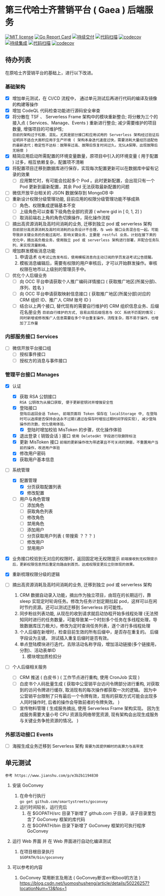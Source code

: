 # 第三代哈士齐营销平台 ( Gaea ) 后端服务
[![MIT license](https://img.shields.io/badge/license-MIT-brightgreen.svg)](https://opensource.org/licenses/MIT) [![Go Report Card](https://goreportcard.com/badge/github.com/offcn-jl/gaea-back-end)](https://goreportcard.com/report/github.com/offcn-jl/gaea-back-end) [![持续交付](https://github.com/offcn-jl/gaea-back-end/workflows/CD/badge.svg)](https://github.com/offcn-jl/gaea-back-end/actions?query=workflow%3ACD) [![代码扫描](https://github.com/offcn-jl/gaea-back-end/workflows/CD%20CodeQL/badge.svg)](https://github.com/offcn-jl/gaea-back-end/actions?query=workflow%3ACD%20CodeQL) [![codecov](https://codecov.io/gh/offcn-jl/gaea-back-end/branch/main/graph/badge.svg)](https://codecov.io/gh/offcn-jl/gaea-back-end) [![持续集成](https://github.com/offcn-jl/gaea-back-end/workflows/CI/badge.svg)](https://github.com/offcn-jl/gaea-back-end/actions?query=workflow%3ACI) [![代码扫描](https://github.com/offcn-jl/gaea-back-end/workflows/CI%20CodeQL/badge.svg)](https://github.com/offcn-jl/gaea-back-end/actions?query=workflow%3ACI%20CodeQL) [![codecov](https://codecov.io/gh/offcn-jl/gaea-back-end/branch/new-feature/graph/badge.svg)](https://codecov.io/gh/offcn-jl/gaea-back-end/branch/new-feature) 

## 待办列表
在原哈士齐营销平台的基础上，进行以下改进。

### 基础架构
- [x] 增加单元测试，在 CI/CD 流程中， 通过单元测试后再进行代码的编译及镜像的构建等操作
- [x] 增加 CodeQL 代码检查功能进行源码安全审查
- [x] 将分散在 TSF 、 Serverless Frame 架构中的模块重新整合; 将分散为三个的接入点 ( Services、Manage、Events ) 重新进行整合; 减少需要维护的项目数量, 增强项目的可维护性;  
    `目前的架构过于松散、混乱。尤其是部分接口和应用试用的 Serverless 架构经过验证后证明并不适合大面积应用于生产环境 ( 架构本身迭代速度过快，需要消耗大量经历适配他的最新迭代；稳定性不达标：故障率过高、故障后恢复时间过久。无SLA保障，出现故障后无赔偿 )`
- [x] 精简应用启动所需配置的环境变量数量，原项目中引入的环境变量 ( 用于配置 ) 过多，相互依赖复杂，配置项不清晰
- [x] 将配置项目迁移到数据库进行保存，实现每次配置更新可以在数据库中留有记录的效果
    - [ ] 应用繁忙时，有可能会拉起多个 Pod 。此时更新配置，会出现只有一个 Pod 更新到最新配置，其余 Pod 无法获取最新配置的问题
- [ ] 微信开放平台相关的 JSON 数据保存到 MongoDB 中
- [ ] 重新设计权限分级管理功能, 目前应用的权限分级管理功能不够成熟
    - [ ] 角色、权限集成逻辑基本不变
    - [ ] 上级角色可以查看下级角色全部的资源 ( where gid in [ 0, 1, 2] )
    - [ ] 取消前端右上角的角色切换操作，简化操作流程
- [ ] 摘出高资源消耗及高时间消耗的业务, 迁移到独立 pod 或 serverless 架构  
    `目前部分高资源消耗及高时间消耗的业务设计不合理，与 web 接口业务混合在一起。可能导致非关键业务的负载过高时，影响关键业务，主要是 restful 业务。计划在接下来的优化中，摘出高负载业务，使用独立 pod 或 serverless 架构进行部署，并配合任务队列，来实现流量削峰。`
- [ ] 增加群发模板消息功能
    1. 申请话术 `在考试公告发布后，使用模板消息向主动订阅的学员发送考试公告提醒。`
    1. 模板消息编辑后，需要有权限的用户审核后，才可以开始群发操作。审核权限在地市以上级别的管理员手中。
- [ ] 优化个人后缀业务
    - [ ] 向 OCC 平台申请获取个人推广编码详情接口 ( 获取推广地区(所属分部)、序列、姓名 )
    - [ ] 向 OCC 平台申请获取映射信息接口 ( 获取推广地区(所属分部)对应的 CRM 组织 ID、推广人 CRM 账号 ID )
    - [ ] 结合以上两个接口, 替代现有的需要自行维护的 CRM 组织信息业务、后缀花名册业务 `目前自行维护的方式, 容易出现后缀信息与 OCC 系统不匹配的情况；同时新增或修改推广人信息需要在多个平台重复操作，流程复杂，既不易于操作，也增加了工作量`

### 内部服务接口 Services
- [ ] 微信开放平台接口组
    - [ ] 授权事件接口
    - [ ] 授权方的消息与事件接口

### 管理平台接口 Manages
- [x] 认证
    - [x] 获取 RSA 公钥接口  
    `RSA 公钥改为从接口获取, 便于更新密钥对并增强安全性`
    - [x] 登陆接口  
    `登陆后返回会话 Token, 前端页面将 Token 保存在 localStorage 中, 在登陆时可以选择是否保持会话永不过期(通过在保存时增加过期时间字段实现), 减少登陆操作的次数，优化使用体验。`
        - [x] 登陆时增加校验 MisToken 的步骤，优化操作体验
    - [x] 退出登录 ( 销毁会话 ) 接口
    `使用 DeletedAt 字段进行软删除标注`
    - [x] 更新 MisToken 接口
    `前端的更新操作改为带遮罩且不可关闭的弹窗，不重置用户当前的操作，改进用户体验`
    - [x] 修改用户密码
    - [x] 获取用户基本信息
- [ ] 系统管理
    - [x] 配置管理
        - [x] 分页获取配置列表
        - [x] 修改配置
    - [ ] 用户与角色管理
        - [ ] 添加角色
        - [ ] 获取角色列表
        - [ ] 修改角色
        - [ ] 禁用角色
        - [ ] 添加用户
        - [ ] 分页获取用户列表 ( 带搜索 ？？？ )
        - [ ] 修改用户
        - [ ] 禁用用户

- [x] 业务接口校验到无对应的权限时，返回固定地无权限提示 `前端接收到无权限提示后，更新权限信息然后重定向路由到首页。达成权限变更后立刻体现的效果。`
- [x] 重新梳理权限分级的逻辑
  
- [ ] 摘出高资源消耗及高时间消耗的业务, 迁移到独立 pod 或 serverless 架构
    1. CRM 数据自动录入功能，摘出作为独立项目，由现在的长期运行，靠 sleep 实现定时轮询任务。修改为任务计划定期拉起 pod，这样可以在闲时节约资源。还可以测试迁移到 Serverless 的可能性。
    1. 同步粉丝列表功能, 从现在的收到请求就启动协程开始多线程处理 (无法预知同时进行的任务数量，可能导致某一个时刻多个任务在多线程处理，导致数据库压力极大)，修改为定时查询任务列表，逐个进行多线程处理
    1. 个人后缀在新增时，检查目前生效的所有后缀中，是否存在重复的。 后缀字段设为主键。 测试插入重复后缀时是否有效。
    1. 单点登陆模块进行迭代，去除活动名称字段，增加活动链接(多个链接用，分割)、活动表单ID
        1. 模块增加质检扣分

- [ ] 个人后缀相关服务
    - [ ] CRM 推送 ( 白皮书 ) ( 工作节点进行重构, 使用 CronJob 实现 )
    - [ ] 白皮书个人码批量生成 ( 获取中公营销平台访问令牌部分进行重构, 对获取到的访问令牌进行缓存, 取消现有的每次操作都获取一次的逻辑。 因为中公营销平台限制了只有最后一个令牌有效，现有的获取方式可能会出现多人同时操作时, 后者的操作会导致前者的令牌失效。 )
    - [ ] 宣传物料管理 ( 生成服务摘出, 使用 Serverless Frame 架构实现。 因为生成服务需要大量小号 CPU 资源及网络带宽资源, 现有架构会出现生成服务与关键业务争抢资源的情况。 )

### 外部活动接口 Events
- [ ] 海报生成业务迁移到 Serverless 架构 `需要为其提供瞬时的高算力与高带宽`

## 单元测试

`参考 https://www.jianshu.com/p/e3b2b1194830`

1. 安装 GoConvey
    1. 在命令行执行  
        `go get github.com/smartystreets/goconvey`
    1. 运行时间较长，运行完后  
        1. 在 $GOPATH/src 目录下新增了 github.com 子目录，该子目录里包含了 GoConvey 框架的库代码
        1. 在 $GOPATH/bin 目录下新增了 GoConvey 框架的可执行程序 GoConvey
    
1. 运行 Web 界面 并 在 Web 界面进行自动化编译测试
    1. 在项目根目录执行  
       `$GOPATH/bin/goconvey`

1. 可以参考的内容
    1. GoConvey 常用断言及用法 ( GoConvey断言err和bool的方法 ) https://blog.csdn.net/luomoshusheng/article/details/50226257?locationNum=13&fps=1

